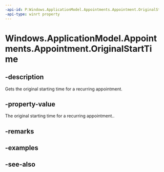 ----api-id: P:Windows.ApplicationModel.Appointments.Appointment.OriginalStartTime
-api-type: winrt property
---<!-- Property syntaxpublic Windows.Foundation.IReference<Windows.Foundation.DateTime> OriginalStartTime { get; }--># Windows.ApplicationModel.Appointments.Appointment.OriginalStartTime## -descriptionGets the original starting time for a recurring appointment.## -property-valueThe original starting time for a recurring appointment..## -remarks## -examples## -see-also
